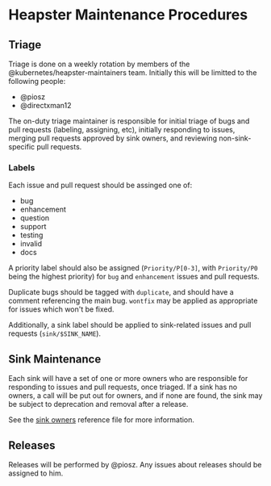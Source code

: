 Heapster Maintenance Procedures
===============================

Triage
------

Triage is done on a weekly rotation by members of the
@kubernetes/heapster-maintainers team.  Initially this will be limitted to
the following people:

- @piosz
- @directxman12

The on-duty triage maintainer is responsible for initial triage of bugs
and pull requests (labeling, assigning, etc), initially responding to
issues, merging pull requests approved by sink owners, and reviewing
non-sink-specific pull requests.

### Labels ###

Each issue and pull request should be assinged one of:

- bug
- enhancement
- question
- support
- testing
- invalid
- docs

A priority label should also be assigned (`Priority/P[0-3]`, with `Priority/P0`
being the highest priority) for `bug` and `enhancement` issues and pull
requests.

Duplicate bugs should be tagged with `duplicate`, and should have a comment
referencing the main bug.  `wontfix` may be applied as appropriate for issues
which won't be fixed.

Additionally, a sink label should be applied to sink-related issues and pull
requests (`sink/$SINK_NAME`).

Sink Maintenance
----------------

Each sink will have a set of one or more owners who are responsible for
responding to issues and pull requests, once triaged.  If a sink has no owners,
a call will be put out for owners, and if none are found, the sink may be
subject to deprecation and removal after a release.

See the [sink owners](sink-owners.md) reference file for more information.

Releases
--------

Releases will be performed by @piosz.  Any issues about releases should be
assigned to him.
